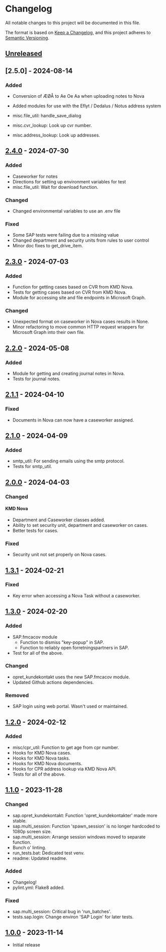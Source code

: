# Changelog

All notable changes to this project will be documented in this file.

The format is based on [Keep a Changelog](https://keepachangelog.com/en/1.0.0/),
and this project adheres to [Semantic Versioning](https://semver.org/spec/v2.0.0.html).


## [Unreleased]

## [2.5.0] - 2024-08-14

### Added
- Conversion of ÆØÅ to Ae Oe Aa when uploading notes to Nova

- Added modules for use with the Eflyt / Dedalus / Notus address system
- misc.file_util: handle_save_dialog
- misc.cvr_lookup: Look up cvr number.
- misc.address_lookup: Look up addresses.

## [2.4.0] - 2024-07-30

### Added

- Caseworker for notes
- Directions for setting up environment variables for test
- misc.file_util: Wait for download function.

### Changed

- Changed environmental variables to use an .env file

### Fixed
- Some SAP tests were failing due to a missing value
- Changed department and security units from rules to user control
- Minor doc fixes to get_drive_item.

## [2.3.0] - 2024-07-03

### Added

- Function for getting cases based on CVR from KMD Nova.
- Tests for getting cases based on CVR from KMD Nova.
- Module for accessing site and file endpoints in Microsoft Graph.

### Changed

- Unexpected format on caseworker in Nova cases results in None.
- Minor refactoring to move common HTTP request wrappers for Microsoft Graph into their own file.

## [2.2.0] - 2024-05-08

### Added

- Module for getting and creating journal notes in Nova.
- Tests for journal notes.

## [2.1.1] - 2024-04-10

### Fixed

- Documents in Nova can now have a caseworker assigned.

## [2.1.0] - 2024-04-09

### Added

- smtp_util: For sending emails using the smtp protocol.
- Tests for smtp_util.

## [2.0.0] - 2024-04-03

### Changed

#### KMD Nova

- Department and Caseworker classes added.
- Ability to set security unit, department and caseworker on cases.
- Better tests for cases.

### Fixed

- Security unit not set properly on Nova cases.

## [1.3.1] - 2024-02-21

### Fixed

- Key error when accessing a Nova Task without a caseworker.

## [1.3.0] - 2024-02-20

### Added

- SAP.fmcacov module 
  - Function to dismiss "key-popup" in SAP.
  - Function to reliably open forretningspartners in SAP.
- Test for all of the above.

### Changed

- opret_kundekontakt uses the new SAP.fmcacov module.
- Updated Github actions dependencies.

### Removed

- SAP login using web portal. Wasn't used or maintained.

## [1.2.0] - 2024-02-12

### Added

- misc/cpr_util: Function to get age from cpr number.
- Hooks for KMD Nova cases.
- Hooks for KMD Nova tasks.
- Hooks for KMD Nova documents.
- Hooks for CPR address lookup via KMD Nova API.
- Tests for all of the above.

## [1.1.0] - 2023-11-28

### Changed

- sap.opret_kundekontakt: Function 'opret_kundekontakter' made more stable.
- sap.multi_session: Function 'spawn_session' is no longer hardcoded to 1080p screen size.
- sap.multi_session: Arrange session windows moved to separate function.
- Bunch o' linting.
- run_tests.bat: Dedicated test venv.
- readme: Updated readme.

### Added

- Changelog!
- pylint.yml: Flake8 added.

### Fixed

- sap.multi_session: Critical bug in 'run_batches'.
- tests.sap.login: Change environ 'SAP Login' for later tests.

## [1.0.0] - 2023-11-14

- Initial release

[Unreleased]: https://github.com/itk-dev-rpa/ITK-dev-shared-components/compare/2.5.0...HEAD
[2.4.0]: https://github.com/itk-dev-rpa/ITK-dev-shared-components/releases/tag/2.5.0
[2.4.0]: https://github.com/itk-dev-rpa/ITK-dev-shared-components/releases/tag/2.4.0
[2.3.0]: https://github.com/itk-dev-rpa/ITK-dev-shared-components/releases/tag/2.3.0
[2.2.0]: https://github.com/itk-dev-rpa/ITK-dev-shared-components/releases/tag/2.2.0
[2.1.1]: https://github.com/itk-dev-rpa/ITK-dev-shared-components/releases/tag/2.1.1
[2.1.0]: https://github.com/itk-dev-rpa/ITK-dev-shared-components/releases/tag/2.1.0
[2.0.0]: https://github.com/itk-dev-rpa/ITK-dev-shared-components/releases/tag/2.0.0
[1.3.1]: https://github.com/itk-dev-rpa/ITK-dev-shared-components/releases/tag/1.3.1
[1.3.0]: https://github.com/itk-dev-rpa/ITK-dev-shared-components/releases/tag/1.3.0
[1.2.0]: https://github.com/itk-dev-rpa/ITK-dev-shared-components/releases/tag/1.2.0
[1.1.0]: https://github.com/itk-dev-rpa/ITK-dev-shared-components/releases/tag/1.1.0
[1.0.0]: https://github.com/itk-dev-rpa/ITK-dev-shared-components/releases/tag/1.0.0
